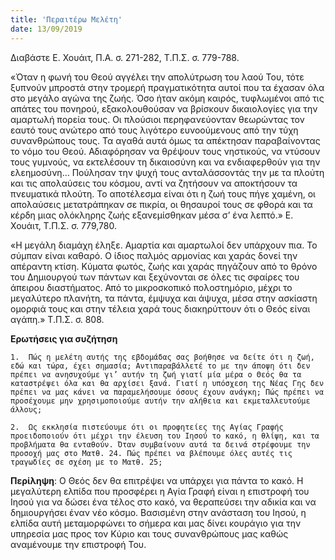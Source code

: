 ```yaml
---
title: 'Περαιτέρω Μελέτη'
date: 13/09/2019
---
```


Διαβάστε Ε. Χουάιτ, Π.Α. σ. 271-282, Τ.Π.Σ. σ. 779-788.

«Όταν η φωνή του Θεού αγγέλει την απολύτρωση του λαού Του, τότε ξυπνούν μπροστά στην τρομερή πραγματικότητα αυτοί που τα έχασαν όλα στο μεγάλο αγώνα της ζωής. Όσο ήταν ακόμη καιρός, τυφλωμένοι από τις απάτες του πονηρού, εξακολουθούσαν να βρίσκουν δικαιολογίες για την αμαρτωλή πορεία τους. Οι πλούσιοι περηφανεύονταν θεωρώντας τον εαυτό τους ανώτερο από τους λιγότερο ευνοούμενους από την τύχη συνανθρώπους τους. Τα αγαθά αυτά όμως τα απέκτησαν παραβαίνοντας το νόμο του Θεού. Αδιαφόρησαν να θρέψουν τους νηστικούς, να ντύσουν τους γυμνούς, να εκτελέσουν τη δικαιοσύνη και να ενδιαφερθούν για την ελεημοσύνη… Πούλησαν την ψυχή τους ανταλάσσοντάς την με τα πλούτη και τις απολαύσεις του κόσμου, αντί να ζητήσουν να αποκτήσουν τα πνευματικά πλούτη. Το αποτέλεσμα είναι ότι η ζωή τους πήγε χαμένη, οι απολαύσεις μετατράπηκαν σε πικρία, οι θησαυροί τους σε φθορά και τα κέρδη μιας ολόκληρης ζωής εξανεμίσθηκαν μέσα σ’ ένα λεπτό.» Ε. Χουάιτ, Τ.Π.Σ. σ. 779,780.

«Η μεγάλη διαμάχη έληξε. Αμαρτία και αμαρτωλοί δεν υπάρχουν πια. Το σύμπαν είναι καθαρό. Ο ίδιος παλμός αρμονίας και χαράς δονεί την απέραντη κτίση. Κύματα φωτός, ζωής και χαράς πηγάζουν από το θρόνο του Δημιουργού των πάντων και ξεχύνονται σε όλες τις σφαίρες του άπειρου διαστήματος. Από το μικροσκοπικό πολοστημόριο, μέχρι το μεγαλύτερο πλανήτη, τα πάντα, έμψυχα και άψυχα, μέσα στην ασκίαστη ομορφιά τους και στην τέλεια χαρά τους διακηρύττουν ότι ο Θεός είναι αγάπη.» Τ.Π.Σ. σ. 808.

**Ερωτήσεις για συζήτηση**

`1.	 Πώς η μελέτη αυτής της εβδομάδας σας βοήθησε να δείτε ότι η ζωή, εδώ και τώρα, έχει σημασία; Αντιπαραβάλλετέ το με την άποψη ότι δεν πρέπει να ανησυχούμε γι’ αυτήν τη ζωή γιατί μία μέρα ο Θεός θα τα καταστρέψει όλα και θα αρχίσει ξανά. Γιατί η υπόσχεση της Νέας Γης δεν πρέπει να μας κάνει να παραμελήσουμε όσους έχουν ανάγκη; Πώς πρέπει να προσέχουμε μην χρησιμοποιούμε αυτήν την αλήθεια και εκμεταλλευτούμε άλλους;`

`2.	 Ως εκκλησία πιστεύουμε ότι οι προφητείες της Αγίας Γραφής προειδοποιούν ότι μέχρι την έλευση του Ιησού το κακό, η θλίψη, και τα προβλήματα θα ενταθούν. Όταν συμβαίνουν αυτά τα δεινά στρέφουμε την προσοχή μας στο Ματθ. 24. Πώς πρέπει να βλέπουμε όλες αυτές τις τραγωδίες σε σχέση με το Ματθ. 25;` 

**Περίληψη**: Ο Θεός δεν θα επιτρέψει να υπάρχει για πάντα το κακό. Η μεγαλύτερη ελπίδα που προσφέρει η Αγία Γραφή είναι η επιστροφή του Ιησού για να δώσει ένα τέλος στο κακό, να θεραπεύσει την αδικία και να δημιουργήσει έναν νέο κόσμο. Βασισμένη στην ανάσταση του Ιησού, η ελπίδα αυτή μεταμορφώνει το σήμερα και μας δίνει κουράγιο για την υπηρεσία μας προς τον Κύριο και τους συνανθρώπους μας καθώς αναμένουμε την επιστροφή Του.